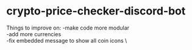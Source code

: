 # crypto-price-checker-discord-bot

Things to improve on: 
-make code more modular \
-add more currencies \
-fix embedded message to show all coin icons \

